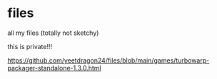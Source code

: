 # files
all my files (totally not sketchy)


this is private!!!

https://github.com/yeetdragon24/files/blob/main/games/turbowarp-packager-standalone-1.3.0.html
